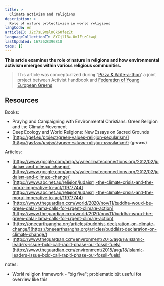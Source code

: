 ```yaml
---
title: >
  Climate activism and religions
description: >
  Role of nature protectivism in world religions
langCode: en
articleID: J2c7sL9melnGk60fezZt
languageCollectionID: 8YCjlI8a-0mIFizCkwqL
lastUpdated: 1673628396818
tags: []
---
```


**This artcle examines the role of nature in religions and how environmental activism emerges within various religious communities.**

> This article was conceptualized during “[Pizza & Write-a-thon](/writeathon)” a joint project between Activist Handbook and [Federation of Young European Greens](https://fyeg.org/)

## Resources

Books:

-   Praying and Campaigning with Environmental Christians: Green Religion and the Climate Movement
-   Deep Ecology and World Religions: New Essays on Sacred Grounds
-   [https://gef.eu/project/green-values-religion-secularism/](https://gef.eu/project/green-values-religion-secularism/) (greens)

Articles:

-   [https://www.google.com/amp/s/yaleclimateconnections.org/2012/02/judaism-and-climate-change/](https://www.google.com/amp/s/yaleclimateconnections.org/2012/02/judaism-and-climate-change/)
-   [https://www.abc.net.au/religion/judaism,-the-climate-crisis-and-the-moral-imperative-to-act/11977744](https://www.abc.net.au/religion/judaism,-the-climate-crisis-and-the-moral-imperative-to-act/11977744)
-   [https://www.theguardian.com/world/2020/nov/11/buddha-would-be-green-dalai-lama-calls-for-urgent-climate-action](https://www.theguardian.com/world/2020/nov/11/buddha-would-be-green-dalai-lama-calls-for-urgent-climate-action)
-   [https://oneearthsangha.org/articles/buddhist-declaration-on-climate-change/](https://oneearthsangha.org/articles/buddhist-declaration-on-climate-change/)
-   [https://www.theguardian.com/environment/2015/aug/18/islamic-leaders-issue-bold-call-rapid-phase-out-fossil-fuels](https://www.theguardian.com/environment/2015/aug/18/islamic-leaders-issue-bold-call-rapid-phase-out-fossil-fuels)

notes:

-   World religion framework - "big five"; problematic būt useful for overview like this